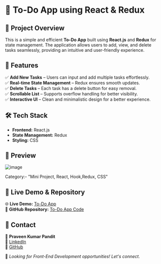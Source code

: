 # 📝 To-Do App using React & Redux

## 📌 Project Overview
This is a simple and efficient **To-Do App** built using **React.js** and **Redux** for state management. The application allows users to add, view, and delete tasks seamlessly, providing an intuitive and user-friendly experience.

## 🚀 Features
✅ **Add New Tasks** – Users can input and add multiple tasks effortlessly.  
✅ **Real-time State Management** – Redux ensures smooth updates.  
✅ **Delete Tasks** – Each task has a delete button for easy removal.  
✅ **Scrollable List** – Supports overflow handling for better visibility.  
✅ **Interactive UI** – Clean and minimalistic design for a better experience.  

## 🛠 Tech Stack
- **Frontend:** React.js
- **State Management:** Redux
- **Styling:** CSS

## 📸 Preview
![image](https://github.com/user-attachments/assets/50438a8e-ea1a-48e6-afe5-d09cc9aa5007)

Category:- "Mini Project, React, Hook,Redux, CSS"

## 🔗 Live Demo & Repository
🌐 **Live Demo:** [To-Do App](https://reduxitodoapp.netlify.app/)  
📂 **GitHub Repository:** [To-Do App Code](https://github.com/Praveenkr398/11ReduxTodoApp)  

## 📧 Contact
👤 **Praveen Kumar Pandit**  
🔗 [LinkedIn](https://www.linkedin.com/in/Praveenkr398)  
🔗 [GitHub](https://github.com/Praveenkr398)  

🚀 *Looking for Front-End Development opportunities! Let's connect.*
